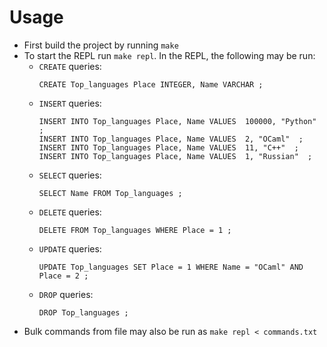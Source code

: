 # Usage
- First build the project by running `make`
- To start the REPL run `make repl`. In the REPL, the following may be run:
  + `CREATE` queries:
    ```
    CREATE Top_languages Place INTEGER, Name VARCHAR ;
    ```
  + `INSERT` queries:
    ```
    INSERT INTO Top_languages Place, Name VALUES  100000, "Python"  ;
    INSERT INTO Top_languages Place, Name VALUES  2, "OCaml"  ;
    INSERT INTO Top_languages Place, Name VALUES  11, "C++"  ;
    INSERT INTO Top_languages Place, Name VALUES  1, "Russian"  ;
    ```
  + `SELECT` queries:
    ```
    SELECT Name FROM Top_languages ;
    ```
  + `DELETE` queries:
    ```
    DELETE FROM Top_languages WHERE Place = 1 ;
    ```
  + `UPDATE` queries:
    ```
    UPDATE Top_languages SET Place = 1 WHERE Name = "OCaml" AND Place = 2 ;
    ```
  + `DROP` queries:
    ```
    DROP Top_languages ;
    ```
- Bulk commands from file may also be run as `make repl < commands.txt`
